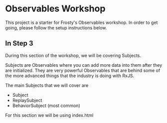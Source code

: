 # Observables Workshop

This project is a starter for Frosty's Observables workshop. In order
to get going, please follow the setup instructions below.

## In Step 3

During this section of the workshop, we will be covering Subjects.

Subjects are Observables where you can add more data into them after
they are initialized. They are very powerful Observables that are
behind some of the more advanced things that the industry is doing
with RxJS.

The main Subjects that we will cover are

- Subject
- ReplaySubject
- BehaviorSubject (most common)

For this section we will be using index.html

